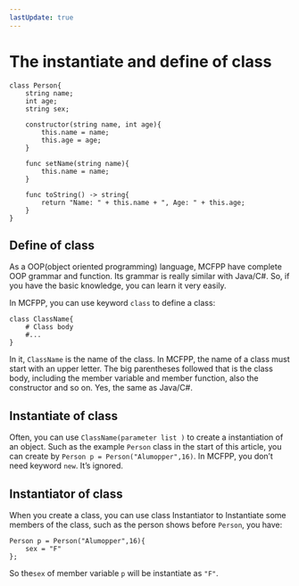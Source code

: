 ```yaml
---
lastUpdate: true
---
```


# The instantiate and define of class

```mcfpp
class Person{
    string name;
    int age;
    string sex;
    
    constructor(string name, int age){
        this.name = name;
        this.age = age;
    }

    func setName(string name){
        this.name = name;
    }

    func toString() -> string{
        return "Name: " + this.name + ", Age: " + this.age;
    }
}
```


## Define of class

As a OOP(object oriented programming) language, MCFPP have complete OOP grammar and function. Its grammar is really similar with Java/C#. So, if you have the basic knowledge, you can learn it very easily.

In MCFPP, you can use keyword `class` to define a class:

```mcfpp
class ClassName{
    # Class body
    #...
}
```

In it, `ClassName` is the name of the class. In MCFPP, the name of a class must start with an upper letter. The big parentheses followed that is the class body, including the member variable and member function, also the constructor and so on. Yes, the same as Java/C#.

## Instantiate of class 

Often, you can use `ClassName(parameter list )` to create a instantiation of an object. Such as the example `Person` class in the start of this article, you can create by `Person p = Person("Alumopper",16)`. In MCFPP, you don’t need keyword `new`. It’s ignored.

## Instantiator of class <Badge type="tip" text="Future feature" />

When you create a class, you can use class Instantiator to Instantiate some members of the class, such as the person shows before `Person`, you have:

```mcfpp
Person p = Person("Alumopper",16){
    sex = "F"
};
```

So the`sex` of member variable `p` will be instantiate as `"F"`.
